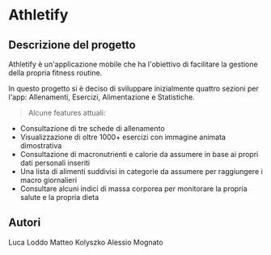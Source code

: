 # Athletify
## Descrizione del progetto

Athletify è un'applicazione mobile che ha l'obiettivo di facilitare la gestione della propria fitness routine.

In questo progetto si è deciso di sviluppare inizialmente quattro sezioni per l'app: Allenamenti, Esercizi, Alimentazione e Statistiche.

> Alcune features attuali:

- Consultazione di tre schede di allenamento
- Visualizzazione di oltre 1000+ esercizi con immagine animata dimostrativa
- Consultazione di macronutrienti e calorie da assumere in base ai propri dati personali inseriti
- Una lista di alimenti suddivisi in categorie da assumere per raggiungere i macro giornalieri
- Consultare alcuni indici di massa corporea per monitorare la propria salute e la propria dieta

## Autori

Luca Loddo
Matteo Kolyszko
Alessio Mognato